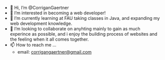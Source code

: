 - 👋 Hi, I’m @CorriganGaertner
- 👀 I’m interested in becoming a web developer!
- 🌱 I’m currently learning at FAU taking classes in Java, and expanding my web development knowledge.
- 💞️ I’m looking to collaborate on anyhting mainly to gain as much experince as possible, and i enjoy the building process of websites and the feeling when it all comes together.
- 📫 How to reach me ...
    - email: corrigangaertner@gmail.com
    
    

<!---
CorriganGaertner/CorriganGaertner is a ✨ special ✨ repository because its `README.md` (this file) appears on your GitHub profile.
You can click the Preview link to take a look at your changes.
--->
